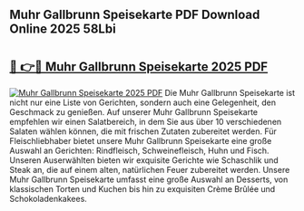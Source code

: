 ## Muhr Gallbrunn Speisekarte PDF Download Online 2025 58Lbi

# <h2><a href="http://gcbka3.nevu.top/?p=Muhr+Gallbrunn+Speisekarte">🔗 👉🔴 Muhr Gallbrunn Speisekarte 2025 PDF</a></h2>

[![Muhr Gallbrunn Speisekarte 2025 PDF](https://i.imgur.com/dBaPXMq.png)](http://gcbka3.nevu.top/?p=Muhr+Gallbrunn+Speisekarte)
Die Muhr Gallbrunn Speisekarte ist nicht nur eine Liste von Gerichten, sondern auch eine Gelegenheit, den Geschmack zu genießen. Auf unserer Muhr Gallbrunn Speisekarte empfehlen wir einen Salatbereich, in dem Sie aus über 10 verschiedenen Salaten wählen können, die mit frischen Zutaten zubereitet werden. Für Fleischliebhaber bietet unsere Muhr Gallbrunn Speisekarte eine große Auswahl an Gerichten: Rindfleisch, Schweinefleisch, Huhn und Fisch. Unseren Auserwählten bieten wir exquisite Gerichte wie Schaschlik und Steak an, die auf einem alten, natürlichen Feuer zubereitet werden. Unsere Muhr Gallbrunn Speisekarte umfasst eine große Auswahl an Desserts, von klassischen Torten und Kuchen bis hin zu exquisiten Crème Brûlée und Schokoladenkakees.

